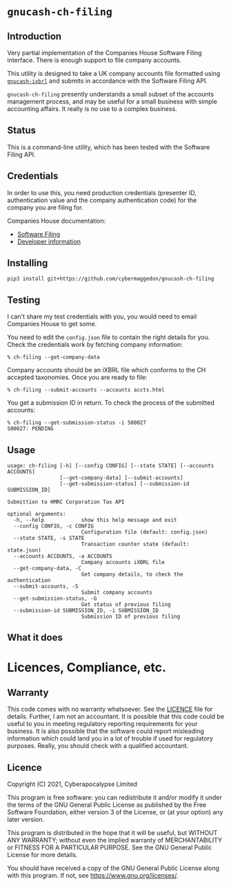 
# `gnucash-ch-filing`

## Introduction

Very partial implementation of the Companies House Software Filing interface.
There is enough support to file company accounts.

This utility is designed to take a UK company accounts file formatted using
[`gnucash-ixbrl`](https://github.com/cybermaggedon/gnucash-ixbrl) and
submits in accordance with the Software Filing API.

`gnucash-ch-filing` presently understands a small subset of the accounts
management process, and may be useful for a small business with simple
accounting affairs. It really is no use to a complex business.

## Status

This is a command-line utility, which has been tested with the
Software Filing API.

## Credentials

In order to use this, you need production credentials (presenter ID,
authentication value and the company authentication code) for the company
you are filing for.

Companies House documentation:
- [Software Filing](https://www.gov.uk/government/organisations/companies-house/about-our-services#software-filing)
- [Developer information](http://xmlgw.companieshouse.gov.uk/SchemaStatus)

## Installing

```
pip3 install git+https://github.com/cybermaggedon/gnucash-ch-filing
```

## Testing

I can't share my test credentials with you, you would need to email
Companies House to get some.

You need to edit the `config.json` file to contain the right details for
you.  Check the credentials work by fetching company information:

```
% ch-filing --get-company-data
```

Company accounts should be an iXBRL file which conforms to the CH
accepted taxonomies.  Once you are ready to file:

```
% ch-filing --submit-accounts --accounts accts.html
```

You get a submission ID in return.  To check the process of the submitted
accounts:
```
% ch-filing --get-submission-status -i S00027
S00027: PENDING
```

## Usage

```
usage: ch-filing [-h] [--config CONFIG] [--state STATE] [--accounts ACCOUNTS]
                 [--get-company-data] [--submit-accounts]
                 [--get-submission-status] [--submission-id SUBMISSION_ID]

Submittion to HMRC Corporation Tax API

optional arguments:
  -h, --help            show this help message and exit
  --config CONFIG, -c CONFIG
                        Configuration file (default: config.json)
  --state STATE, -s STATE
                        Transaction counter state (default: state.json)
  --accounts ACCOUNTS, -a ACCOUNTS
                        Company accounts iXBRL file
  --get-company-data, -C
                        Get company details, to check the authentication
  --submit-accounts, -S
                        Submit company accounts
  --get-submission-status, -G
                        Get status of previous filing
  --submission-id SUBMISSION_ID, -i SUBMISSION_ID
                        Submission ID of previous filing
```

## What it does

# Licences, Compliance, etc.

## Warranty

This code comes with no warranty whatsoever.  See the [LICENCE](LICENSE) file
for details.  Further, I am not an accountant.  It is possible that this code
could be useful to you in meeting regulatory reporting requirements for your
business.  It is also possible that the software could report misleading
information which could land you in a lot of trouble if used for regulatory
purposes.  Really, you should check with a qualified accountant.

## Licence

Copyright (C) 2021, Cyberapocalypse Limited

This program is free software: you can redistribute it and/or modify
it under the terms of the GNU General Public License as published by
the Free Software Foundation, either version 3 of the License, or
(at your option) any later version.

This program is distributed in the hope that it will be useful,
but WITHOUT ANY WARRANTY; without even the implied warranty of
MERCHANTABILITY or FITNESS FOR A PARTICULAR PURPOSE.  See the
GNU General Public License for more details.

You should have received a copy of the GNU General Public License
along with this program.  If not, see <https://www.gnu.org/licenses/>.

